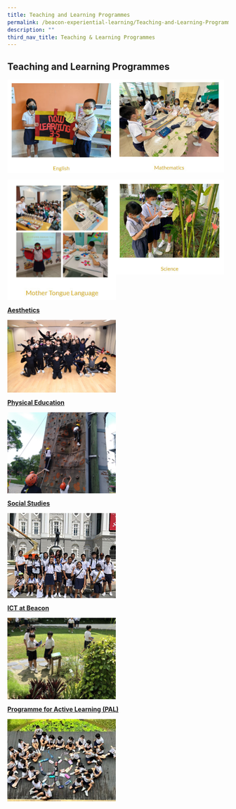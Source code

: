 ```yaml
---
title: Teaching and Learning Programmes
permalink: /beacon-experiential-learning/Teaching-and-Learning-Programmes/tnl/
description: ""
third_nav_title: Teaching & Learning Programmes
---
```

## Teaching and Learning Programmes

<p><a href="/beacon-experiential-learning/Teaching-and-Learning-Programmes/el/">
<img style="width:49%" align=left src="/images/tlp1.jpg">
</a></p>

<p><a href="/beacon-experiential-learning/Teaching-and-Learning-Programmes/mathe/">
<img style="width:49%" align=left src="/images/tlp2.jpg">
</a></p>
<br clear=left>

<p><a href="/beacon-experiential-learning/Teaching-and-Learning-Programmes/mtl/">
<img style="width:49%" align=left src="/images/tlp3.jpg">
</a></p>

<p><a href="/science/sci/">
<img style="width:49%" align=left src="/images/tlp4.jpg">
</a></p>
<br clear=left>


**[Aesthetics](/beacon-experiential-learning/Teaching-and-Learning-Programmes/aesthetics/)**

<img src="/images/P1 Spider outfit group.jpg" style="width:49%" align=left>
<br clear="left">

**[Physical Education](/beacon-experiential-learning/Teaching-and-Learning-Programmes/pe/)**

<img src="/images/pe3.jpg" style="width:49%" align=left>
<br clear="left">

**[Social Studies](/beacon-experiential-learning/Teaching-and-Learning-Programmes/ss/)**

<img src="/images/Cover.jpg" style="width:49%" align=left>
<br clear="left">

**[ICT at Beacon](/ict-at-beacon/ict/)**

<img src="/images/IMG_6203.jpeg" style="width:49%" align=left>
<br clear="left">

**[Programme for Active Learning (PAL)](/beacon-experiential-learning/Teaching-and-Learning-Programmes/al/)**

<img src="/images/Picture10.jpg" style="width:49%" align=left>
<br clear="left">